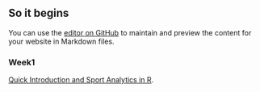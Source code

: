 ## So it begins

You can use the [editor on GitHub](https://github.com/pjournal/mef03-emreusta/edit/master/index.md) to maintain and preview the content for your website in Markdown files.

### Week1
[Quick Introduction and Sport Analytics in R](file:///C:/Users/Emre.Usta/Documents/bda-test.html).
